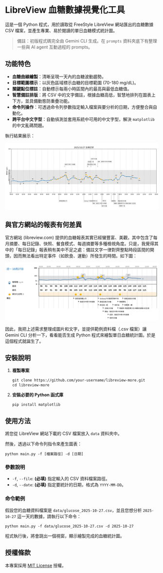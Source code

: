 # LibreView 血糖數據視覺化工具

這是一個 Python 程式，用於讀取從 FreeStyle LibreView 網站匯出的血糖數據 CSV 檔案，並產生專業、易於閱讀的單日血糖模式統計圖。

> 備註：初版程式碼完全由 Gemini CLI 生成。在 `prompts` 資料夾底下有整理一些與 AI agent 互動過程的 prompts。

## 功能特色

* **血糖曲線繪製**：清晰呈現一天內的血糖波動趨勢。
* **目標範圍標示**：以灰色區域標示血糖的目標範圍 (70-180 mg/dL)。
* **關鍵點位標註**：自動標示每兩小時區間內的最高與最低血糖值。
* **智慧備註排版**：將 CSV 中的文字備註，根據血糖高低，智慧地排列在圖表上下方，並具備動態防重疊功能。
* **命令列操作**：可透過命令列參數指定輸入檔案與要分析的日期，方便整合與自動化。
* **跨平台中文字型**：自動偵測並套用系統中可用的中文字型，解決 `matplotlib` 的中文亂碼問題。

執行結果展示：

![](demo.png)

## 與官方網站的報表有何差異

官方網站 (libreview.com) 提供的血糖報表其實已經蠻豐富、美觀，其中包含了每月摘要、每日記錄、快照、餐食模式、每週摘要等多種檢視角度。只是，我覺得其中的「每日記錄」報表稍有美中不足之處：備註文字一律對齊整點時段區間的開頭，因而無法看出特定事件（如飲食、運動）所發生的時間。如下圖：

![](demo-libreview-report.png)

因此，我把上述需求整理成圖片和文字，並提供範例資料檔（.csv 檔案）讓 Gemini CLI 分析一下，看看能否生成 Python 程式來繪製單日血糖統計圖。於是這個程式就誕生了。

## 安裝說明

1. **複製專案**

    ```shell
    git clone https://github.com/your-username/libreview-more.git
    cd libreview-more
    ```

2. **安裝必要的 Python 函式庫**

    ```shell
    pip install matplotlib
    ```

## 使用方法

將您從 LibreView 網站下載的 CSV 檔案放入 `data` 資料夾中。

然後，透過以下命令列指令來產生圖表：

```shell
python main.py -f [檔案路徑] -d [日期]
```

### 參數說明

* `-f`, `--file`: **(必填)** 指定輸入的 CSV 資料檔案路徑。
* `-d`, `--date`: **(必填)** 指定要統計的日期，格式為 `YYYY-MM-DD`。

### 命令範例

假設您的血糖資料檔案是 `data/glucose_2025-10-27.csv`，並且您想分析 `2025-10-27` 這一天的數據，請執行以下命令：

```shell
python main.py -f data/glucose_2025-10-27.csv -d 2025-10-27
```

程式執行後，將會跳出一個視窗，顯示繪製完成的血糖統計圖。

## 授權條款

本專案採用 [MIT License](LICENSE) 授權。
